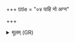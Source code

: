 +++
title = "०४ पाहि नो अग्न"

+++
<details><summary>मूलम् (GR)</summary>

+++(PSK 20.48.4; see KauśS 108.2)+++पाहि नो अग्न एकया  
पाहि न उत द्वितीयया ।  
पाहि गीर्भिस् तिसृभिर् ऊर्जांपते  
पाहि चतसृभिर् वसो ॥
</details>